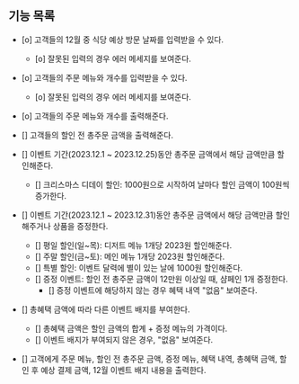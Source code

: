 ## 기능 목록

- [o] 고객들의 12월 중 식당 예상 방문 날짜를 입력받을 수 있다.
    - [o] 잘못된 입력의 경우 에러 메세지를 보여준다.

- [o] 고객들의 주문 메뉴와 개수를 입력받을 수 있다.
    - [o] 잘못된 입력의 경우 에러 메세지를 보여준다.

- [o] 고객들의 주문 메뉴와 개수를 출력해준다.

- [] 고객들의 할인 전 총주문 금액을 출력해준다.

- [] 이벤트 기간(2023.12.1 ~ 2023.12.25)동안 총주문 금액에서 해당 금액만큼 할인해준다.
    - [] 크리스마스 디데이 할인: 1000원으로 시작하여 날마다 할인 금액이 100원씩 증가한다.

- [] 이벤트 기간(2023.12.1 ~ 2023.12.31)동안 총주문 금액에서 해당 금액만큼 할인해주거나 상품을 증정한다.
    - [] 평일 할인(일~목): 디저트 메뉴 1개당 2023원 할인해준다.
    - [] 주말 할인(금~토): 메인 메뉴 1개당 2023원 할인해준다.
    - [] 특별 할인: 이벤트 달력에 별이 있는 날에 1000원 할인해준다.
    - [] 증정 이벤트: 할인 전 총주문 금액이 12만원 이상일 때, 샴페인 1개 증정한다.
        - [] 증정 이벤트에 해당하지 않는 경우 혜택 내역 "없음" 보여준다.

- [] 총혜택 금액에 따라 다른 이벤트 배지를 부여한다.
    - [] 총혜택 금액은 할인 금액의 합계 + 증정 메뉴의 가격이다.
    - [] 이벤트 배지가 부여되지 않은 경우, "없음" 보여준다.

- [] 고객에게 주문 메뉴, 할인 전 총주문 금액, 증정 메뉴, 혜택 내역, 총혜택 금액, 할인 후 예상 결제 금액, 12월 이벤트 배지 내용을 출력한다.
